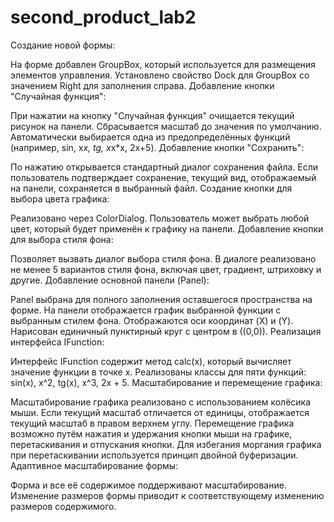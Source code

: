 # second_product_lab2
Создание новой формы:

На форме добавлен GroupBox, который используется для размещения элементов управления.
Установлено свойство Dock для GroupBox со значением Right для заполнения справа.
Добавление кнопки "Случайная функция":

При нажатии на кнопку "Случайная функция" очищается текущий рисунок на панели.
Сбрасывается масштаб до значения по умолчанию.
Автоматически выбирается одна из предопределённых функций (например, sin, x*x, tg, x*x*x, 2x+5).
Добавление кнопки "Сохранить":

По нажатию открывается стандартный диалог сохранения файла.
Если пользователь подтверждает сохранение, текущий вид, отображаемый на панели, сохраняется в выбранный файл.
Создание кнопки для выбора цвета графика:

Реализовано через ColorDialog.
Пользователь может выбрать любой цвет, который будет применён к графику на панели.
Добавление кнопки для выбора стиля фона:

Позволяет вызвать диалог выбора стиля фона.
В диалоге реализовано не менее 5 вариантов стиля фона, включая цвет, градиент, штриховку и другие.
Добавление основной панели (Panel):

Panel выбрана для полного заполнения оставшегося пространства на форме.
На панели отображается график выбранной функции с выбранным стилем фона.
Отображаются оси координат (X) и (Y).
Нарисован единичный пунктирный круг с центром в ((0,0)).
Реализация интерфейса IFunction:

Интерфейс IFunction содержит метод calc(x), который вычисляет значение функции в точке x.
Реализованы классы для пяти функций: sin(x), x^2, tg(x), x^3, 2x + 5.
Масштабирование и перемещение графика:

Масштабирование графика реализовано с использованием колёсика мыши.
Если текущий масштаб отличается от единицы, отображается текущий масштаб в правом верхнем углу.
Перемещение графика возможно путём нажатия и удержания кнопки мыши на графике, перетаскивания и отпускания кнопки.
Для избегания моргания графика при перетаскивании используется принцип двойной буферизации.
Адаптивное масштабирование формы:

Форма и все её содержимое поддерживают масштабирование.
Изменение размеров формы приводит к соответствующему изменению размеров содержимого.
